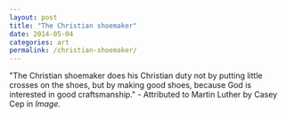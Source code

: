 ```yaml
---
layout: post
title: "The Christian shoemaker"
date: 2014-05-04
categories: art
permalink: /christian-shoemaker/
---
```


"The Christian shoemaker does his Christian duty not by putting little crosses on the shoes, but by making good shoes, because God is interested in good craftsmanship." - Attributed to Martin Luther by Casey Cep in *Image.*
